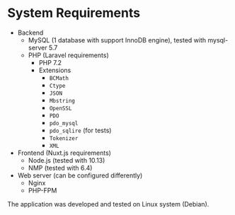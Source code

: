# System Requirements

* Backend
    * MySQL (1 database with support InnoDB engine), tested with mysql-server 5.7
    * PHP (Laravel requirements)
        * PHP 7.2
        * Extensions
            * `BCMath`
            * `Ctype`
            * `JSON`
            * `Mbstring`
            * `OpenSSL`
            * `PDO`
            * `pdo_mysql`
            * `pdo_sqlire` (for tests)
            * `Tokenizer`
            * `XML`
* Frontend (Nuxt.js requirements)
    * Node.js (tested with 10.13)
    * NMP (tested with 6.4)
* Web server (can be configured differently)
    * Nginx
    * PHP-FPM    

The application was developed and tested on Linux system (Debian).
